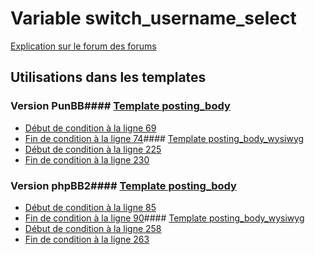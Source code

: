 # Variable switch_username_select
[Explication sur le forum des forums](http://forum.forumactif.com/t294113-listing-des-variables#switch_username_select)
## Utilisations dans les templates
### Version PunBB#### [Template posting_body](punbb/posting_body.md)
* [Début de condition à la ligne 69](../punbb/posting_body.tpl#L69)
* [Fin de condition à la ligne 74](../punbb/posting_body.tpl#L74)#### [Template posting_body_wysiwyg](punbb/posting_body_wysiwyg.md)
* [Début de condition à la ligne 225](../punbb/posting_body_wysiwyg.tpl#L225)
* [Fin de condition à la ligne 230](../punbb/posting_body_wysiwyg.tpl#L230)
### Version phpBB2#### [Template posting_body](subsilver/posting_body.md)
* [Début de condition à la ligne 85](../subsilver/posting_body.tpl#L85)
* [Fin de condition à la ligne 90](../subsilver/posting_body.tpl#L90)#### [Template posting_body_wysiwyg](subsilver/posting_body_wysiwyg.md)
* [Début de condition à la ligne 258](../subsilver/posting_body_wysiwyg.tpl#L258)
* [Fin de condition à la ligne 263](../subsilver/posting_body_wysiwyg.tpl#L263)